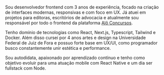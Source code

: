 Sou desenvolvedor frontend com 3 anos de experiência, focado na criação de interfaces modernas, responsivas e com foco em UX. Já atuei em projetos para editoras, escritórios de advocacia e atualmente sou responsável por todo o frontend da plataforma  <a href="https://www.aloconcursos.com/">Alô Concursos</a>.

Tenho domínio de tecnologias como React, Next.js, Typescript, Tailwind e Docker. Além disso cursei por 4 anos artes e design na Universidade Federal de Juiz de Fora e possuo forte base em UX/UI, como programador busco constantemente unir estética e performance. 

Sou autodidata, apaixonado por aprendizado contínuo e tenho como objetivo evoluir para uma atuação mobile com React Native e um dia ser fullstack com Node.
